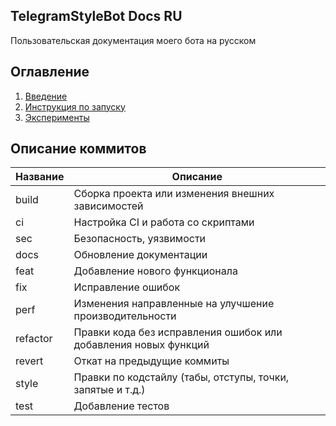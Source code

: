 ## TelegramStyleBot Docs RU
Пользовательская документация моего бота на русском

## Оглавление
1. [Введение](./introducing.md)
2. [Инструкция по запуску](./getting-started.md)
3. [Эксперименты](./experiments.md)

## Описание коммитов
| Название | Описание                                                        |
|----------|-----------------------------------------------------------------|
| build	   | Сборка проекта или изменения внешних зависимостей               |
| ci       | Настройка CI и работа со скриптами                              |
| sec      | Безопасность, уязвимости                                        |
| docs	   | Обновление документации                                         |
| feat	   | Добавление нового функционала                                   |
| fix	   | Исправление ошибок                                              |
| perf	   | Изменения направленные на улучшение производительности          |
| refactor | Правки кода без исправления ошибок или добавления новых функций |
| revert   | Откат на предыдущие коммиты                                     |
| style	   | Правки по кодстайлу (табы, отступы, точки, запятые и т.д.)      |
| test	   | Добавление тестов                                               |
